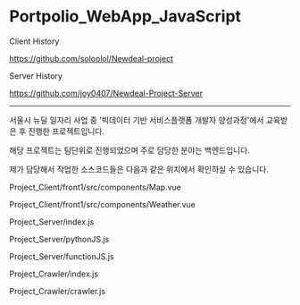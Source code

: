 # Portpolio_WebApp_JavaScript

Client History

https://github.com/soloolol/Newdeal-project

Server History

https://github.com/joy0407/Newdeal-Project-Server


--------------------------------------------------------------------------------------------

서울시 뉴딜 일자리 사업 중 '빅데이터 기반 서비스플랫폼 개발자 양성과정'에서 교육받은 후 진행한 프로젝트입니다.

해당 프로젝트는 팀단위로 진행되었으며 주로 담당한 분야는 백엔드입니다.

제가 담당해서 작업한 소스코드들은 다음과 같은 위치에서 확인하실 수 있습니다.

Project_Client/front1/src/components/Map.vue

Project_Client/front1/src/components/Weather.vue


Project_Server/index.js

Project_Server/pythonJS.js

Project_Server/functionJS.js


Project_Crawler/index.js

Project_Crawler/crawler.js
